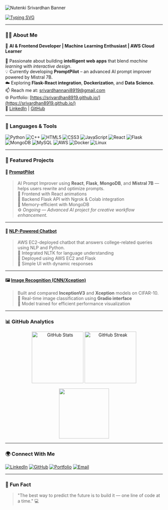 <!-- Banner -->
![Nutenki Srivardhan Banner](./banner.png)

<!-- Typing Animation -->
[![Typing SVG](https://readme-typing-svg.demolab.com?font=Fira+Code&pause=1000&color=00F7FF&width=435&lines=Hi+I'm+Nutenki+Srivardhan;AI+%26+Frontend+Developer;Machine+Learning+Enthusiast;Cloud+Learner+%7C+AWS+%7C+Docker)](https://git.io/typing-svg)

---

### 👨‍💻 About Me  
🚀 **AI & Frontend Developer | Machine Learning Enthusiast | AWS Cloud Learner**  

🎯 Passionate about building **intelligent web apps** that blend *machine learning* with *interactive design*.  
💡 Currently developing **PromptPilot** – an advanced AI prompt improver powered by Mistral 7B.  
☁️ Exploring **Flask-React integration**, **Dockerization**, and **Data Science**.  
📫 Reach me at: [srivardhannani8919@gmail.com](mailto:srivardhannani8919@gmail.com)  
🌐 Portfolio: [https://srivardhan8919.github.io/](https://srivardhan8919.github.io/)  
🔗 [LinkedIn](https://linkedin.com/in/sri-vardhan-nutenki-207b55249) | [GitHub](https://github.com/srivardhan8919)

---

### 🧠 Languages & Tools  

![Python](https://img.shields.io/badge/Python-3776AB?style=for-the-badge&logo=python&logoColor=white)
![C++](https://img.shields.io/badge/C++-00599C?style=for-the-badge&logo=cplusplus&logoColor=white)
![HTML5](https://img.shields.io/badge/HTML5-E34F26?style=for-the-badge&logo=html5&logoColor=white)
![CSS3](https://img.shields.io/badge/CSS3-1572B6?style=for-the-badge&logo=css3&logoColor=white)
![JavaScript](https://img.shields.io/badge/JavaScript-F7DF1E?style=for-the-badge&logo=javascript&logoColor=black)
![React](https://img.shields.io/badge/React-20232A?style=for-the-badge&logo=react&logoColor=61DAFB)
![Flask](https://img.shields.io/badge/Flask-000000?style=for-the-badge&logo=flask&logoColor=white)
![MongoDB](https://img.shields.io/badge/MongoDB-4EA94B?style=for-the-badge&logo=mongodb&logoColor=white)
![MySQL](https://img.shields.io/badge/MySQL-00758F?style=for-the-badge&logo=mysql&logoColor=white)
![AWS](https://img.shields.io/badge/AWS-FF9900?style=for-the-badge&logo=amazonaws&logoColor=white)
![Docker](https://img.shields.io/badge/Docker-2496ED?style=for-the-badge&logo=docker&logoColor=white)
![Linux](https://img.shields.io/badge/Linux-FCC624?style=for-the-badge&logo=linux&logoColor=black)

---

### 💼 Featured Projects  

#### 🧠 [PromptPilot](https://github.com/srivardhan8919/PromptPilot)
> AI Prompt Improver using **React**, **Flask**, **MongoDB**, and **Mistral 7B** — helps users rewrite and optimize prompts.  
🔹 Frontend with React animations  
🔹 Backend Flask API with Ngrok & Colab integration  
🔹 Memory-efficient with MongoDB  
⚙️ *Ongoing — Advanced AI project for creative workflow enhancement.*

---

#### 🤖 [NLP-Powered Chatbot](https://github.com/srivardhan8919/NLP-Powered-Chatbot-for-College-Information)
> AWS EC2-deployed chatbot that answers college-related queries using NLP and Python.  
🔹 Integrated NLTK for language understanding  
🔹 Deployed using AWS EC2 and Flask  
🔹 Simple UI with dynamic responses  

---

#### 🖼️ [Image Recognition (CNN/Xception)](https://github.com/srivardhan8919/image-recognition-inception-xception-gradio)
> Built and compared **InceptionV3** and **Xception** models on CIFAR-10.  
🔹 Real-time image classification using **Gradio interface**  
🔹 Model trained for efficient performance visualization  

---

### 📊 GitHub Analytics  

<p align="center">
  <img src="https://github-readme-stats.vercel.app/api?username=srivardhan8919&show_icons=true&theme=radical" alt="GitHub Stats" height="165" />
  <img src="https://github-readme-streak-stats.herokuapp.com?user=srivardhan8919&theme=radical&hide_border=false" alt="GitHub Streak" height="165" />
</p>

<p align="center">
  <img src="https://github-readme-stats.vercel.app/api/top-langs/?username=srivardhan8919&layout=compact&theme=radical" height="160"/>
</p>

---

### 🌍 Connect With Me  

[![LinkedIn](https://img.shields.io/badge/LinkedIn-0077B5?style=for-the-badge&logo=linkedin)](https://linkedin.com/in/sri-vardhan-nutenki-207b55249)
[![GitHub](https://img.shields.io/badge/GitHub-100000?style=for-the-badge&logo=github&logoColor=white)](https://github.com/srivardhan8919)
[![Portfolio](https://img.shields.io/badge/Portfolio-000000?style=for-the-badge&logo=google-chrome&logoColor=white)](https://srivardhan8919.github.io/)
[![Email](https://img.shields.io/badge/Email-D14836?style=for-the-badge&logo=gmail&logoColor=white)](mailto:srivardhannani8919@gmail.com)

---

### 🧩 Fun Fact  
> "The best way to predict the future is to build it — one line of code at a time." 💻
